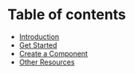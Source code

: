 # Table of contents

* [Introduction](README.md)
* [Get Started](docs/step-0.md)
* [Create a Component](docs/step-1.md)
* [Other Resources](docs/other-resources.md)
